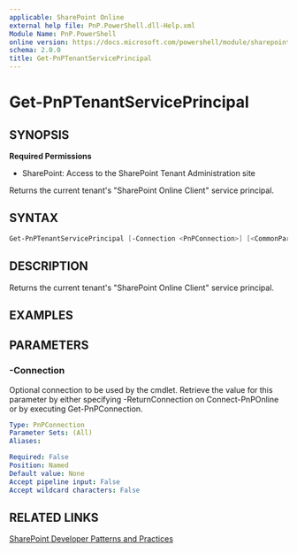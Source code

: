 ```yaml
---
applicable: SharePoint Online
external help file: PnP.PowerShell.dll-Help.xml
Module Name: PnP.PowerShell
online version: https://docs.microsoft.com/powershell/module/sharepoint-pnp/get-pnptenantserviceprincipal
schema: 2.0.0
title: Get-PnPTenantServicePrincipal
---
```


# Get-PnPTenantServicePrincipal

## SYNOPSIS

**Required Permissions**

* SharePoint: Access to the SharePoint Tenant Administration site

Returns the current tenant's "SharePoint Online Client" service principal.

## SYNTAX

```powershell
Get-PnPTenantServicePrincipal [-Connection <PnPConnection>] [<CommonParameters>]
```

## DESCRIPTION
Returns the current tenant's "SharePoint Online Client" service principal.

## EXAMPLES

## PARAMETERS

### -Connection
Optional connection to be used by the cmdlet. Retrieve the value for this parameter by either specifying -ReturnConnection on Connect-PnPOnline or by executing Get-PnPConnection.

```yaml
Type: PnPConnection
Parameter Sets: (All)
Aliases:

Required: False
Position: Named
Default value: None
Accept pipeline input: False
Accept wildcard characters: False
```

## RELATED LINKS

[SharePoint Developer Patterns and Practices](https://aka.ms/sppnp)